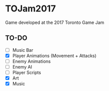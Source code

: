 # TOJam2017
Game developed at the 2017 Toronto Game Jam

## TO-DO
- [ ] Music Bar
- [x] Player Animations (Movement + Attacks)
- [ ] Enemy Animations
- [ ] Enemy AI
- [ ] Player Scripts
- [x] Art
- [x] Music
